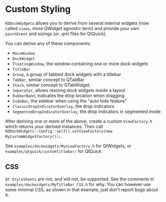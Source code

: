 # Custom Styling

`KDDockWidgets` allows you to derive from several internal widgets (now called `views`, more QWidget agnostic term) and provide your own
`paintEvent` and sizings (or .qml files for QtQuick).

You can derive any of these components:

- `MainWindow`
- `DockWidget`
- `FloatingWindow`, the window containing one or more dock widgets
- `TitleBar`
- `Group`, a group of tabbed dock widgets with a titlebar
- `TabBar`, similar concept to QTabBar
- `Stack`, similar concept to QTabWidget.
- `Separator`, allows resizing dock widgets inside a layout
- `RubberBand`, indicates the drop location when dragging
- `SideBar`, the sidebar when using the "auto hide feature"
- `ClassicDropIndicatorOverlay`, the drop indicators
- `SegmentedDropIndicatorOverlay`, the drop indicators in segmented mode

After deriving one or more of the above, create a custom `ViewFactory.h` which returns your derived instances.
Then call `KDDockWidgets::Config::self().setViewFactory(new MyCustomWidgetFactory());`.

See `examples/dockwidgets/MyViewFactory.h` for QtWidgets, or `examples/qtquick/customtitlebar/` for QtQuick.

## CSS

`Qt StyleSheets` are not, and will not, be supported. See the comments in
`examples/dockwidgets/MyTitleBar_CSS.h` for why. You can however use some minimal
CSS, as shown in that example, just don't report bugs about it.
